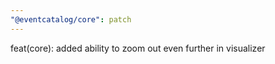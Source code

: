 ```yaml
---
"@eventcatalog/core": patch
---
```


feat(core): added ability to zoom out even further in visualizer
